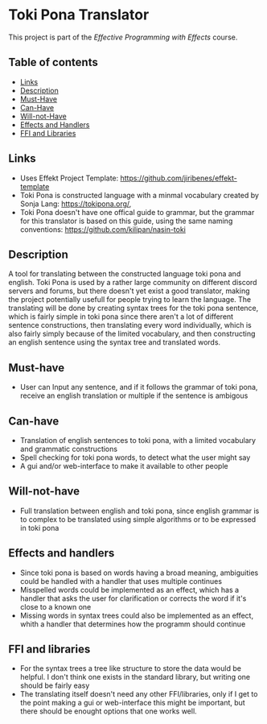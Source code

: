 # Toki Pona Translator

This project is part of the *Effective Programming with Effects* course.

## Table of contents

- [Links](#links)
- [Description](#description)
- [Must-Have](#must-have)
- [Can-Have](#can-have)
- [Will-not-Have](#will-not-have)
- [Effects and Handlers](#effects-and-handlers)
- [FFI and Libraries](#ffi-and-libraries)

## Links
- Uses Effekt Project Template: https://github.com/jiribenes/effekt-template
- Toki Pona is constructed language with a minmal vocabulary created by Sonja Lang: https://tokipona.org/, 
- Toki Pona doesn't have one offical guide to grammar, but the grammar for this translator is based on this guide, using the same naming conventions: https://github.com/kilipan/nasin-toki


## Description

A tool for translating between the constructed language toki pona and english. 
Toki Pona is used by a rather large community on different discord servers and forums, but there doesn't yet exist a good translator, making the project potentially usefull for people trying to learn the language.
The translating will be done by creating syntax trees for the toki pona sentence, which is fairly simple in toki pona since there aren't a lot of different sentence constructions, then translating every word individually, which is also fairly simply because of the limited vocabulary, and then constructing an english sentence using the syntax tree and translated words.

## Must-have

- User can Input any sentence, and if it follows the grammar of toki pona, receive an english translation or multiple if the sentence is ambigous

## Can-have

- Translation of english sentences to toki pona, with a limited vocabulary and grammatic constructions
- Spell checking for toki pona words, to detect what the user might say
- A gui and/or web-interface to make it available to other people 

## Will-not-have

- Full translation between english and toki pona, since english grammar is to complex to be translated using simple algorithms or to be expressed in toki pona

## Effects and handlers

- Since toki pona is based on words having a broad meaning, ambiguities could be handled with a handler that uses multiple continues
- Misspelled words could be implemented as an effect, which has a handler that asks the user for clarification or corrects the word if it's close to a known one
- Missing words in syntax trees could also be implemented as an effect, whith a handler that determines how the programm should continue


## FFI and libraries

- For the syntax trees a tree like structure to store the data would be helpful. I don't think one exists in the standard library, but writing one should be fairly easy
- The translating itself doesn't need any other FFI/libraries, only if I get to the point making a gui or web-interface this might be important, but there should be enought options that one works well.